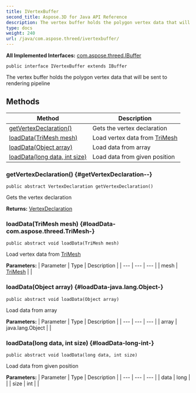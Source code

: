 ```yaml
---
title: IVertexBuffer
second_title: Aspose.3D for Java API Reference
description: The vertex buffer holds the polygon vertex data that will be sent to rendering pipeline
type: docs
weight: 240
url: /java/com.aspose.threed/ivertexbuffer/
---
```


**All Implemented Interfaces:**
[com.aspose.threed.IBuffer](../../com.aspose.threed/ibuffer)
```
public interface IVertexBuffer extends IBuffer
```

The vertex buffer holds the polygon vertex data that will be sent to rendering pipeline
## Methods

| Method | Description |
| --- | --- |
| [getVertexDeclaration()](#getVertexDeclaration--) | Gets the vertex declaration |
| [loadData(TriMesh mesh)](#loadData-com.aspose.threed.TriMesh-) | Load vertex data from [TriMesh](../../com.aspose.threed/trimesh) |
| [loadData(Object array)](#loadData-java.lang.Object-) | Load data from array |
| [loadData(long data, int size)](#loadData-long-int-) | Load data from given position |
### getVertexDeclaration() {#getVertexDeclaration--}
```
public abstract VertexDeclaration getVertexDeclaration()
```


Gets the vertex declaration

**Returns:**
[VertexDeclaration](../../com.aspose.threed/vertexdeclaration)
### loadData(TriMesh mesh) {#loadData-com.aspose.threed.TriMesh-}
```
public abstract void loadData(TriMesh mesh)
```


Load vertex data from [TriMesh](../../com.aspose.threed/trimesh)

**Parameters:**
| Parameter | Type | Description |
| --- | --- | --- |
| mesh | [TriMesh](../../com.aspose.threed/trimesh) |  |

### loadData(Object array) {#loadData-java.lang.Object-}
```
public abstract void loadData(Object array)
```


Load data from array

**Parameters:**
| Parameter | Type | Description |
| --- | --- | --- |
| array | java.lang.Object |  |

### loadData(long data, int size) {#loadData-long-int-}
```
public abstract void loadData(long data, int size)
```


Load data from given position

**Parameters:**
| Parameter | Type | Description |
| --- | --- | --- |
| data | long |  |
| size | int |  |

